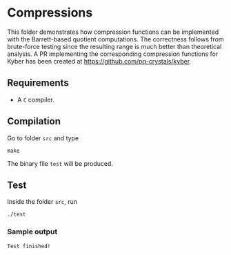 # Compressions

This folder demonstrates how compression functions can be implemented with the Barrett-based quotient computations.
The correctness follows from brute-force testing since the resulting range is much better than theoretical analysis.
A PR implementing the corresponding compression functions for Kyber has been created at https://github.com/pq-crystals/kyber.

## Requirements
- A `C` compiler.

## Compilation
Go to folder `src` and type
```
make
```
The binary file `test` will be produced.

## Test
Inside the folder `src`, run
```
./test
```

### Sample output
```
Test finished!
```
